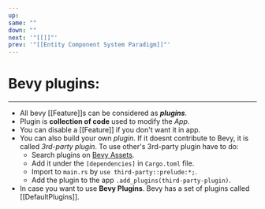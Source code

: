 ```yaml
---
up: 
same: ""
down: ""
next: '"[[]]"'
prev: '"[[Entity Component System Paradigm]]"'
---
```

# Bevy plugins:
---
- All bevy [[Feature]]s can be considered as _**plugins**_.
- Plugin is **collection of code** used to modify the _App_.
- You can disable a [[Feature]] if you don't want it in app.
- You can also build your own _plugin_. If it doesnt contribute to Bevy, it is called _3rd-party plugin_. To use other's 3rd-party plugin have to do:
	- Search plugins on [Bevy Assets](https://bevyengine.org/assets/).
	- Add it under the `[dependencies]` in `Cargo.toml` file.
	- Import to `main.rs` by `use third-party::prelude:*;`.
	- Add the plugin to the app `.add_plugins(third-party-plugin)`.
- In case you want to use **Bevy Plugins**. Bevy has a set of plugins called [[DefaultPlugins]].
